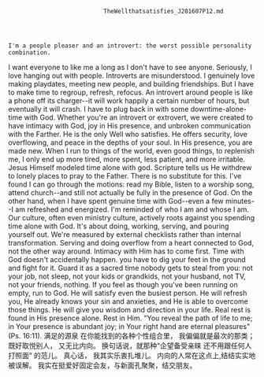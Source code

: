 

                               TheWellthatsatisfies_J201607P12.md




    I'm a people pleaser and an introvert: the worst possible personality combination. 
I want everyone to like me a long as I don't have to see anyone. 
    Seriously, I love hanging out with people. Introverts are misunderstood. I genuinely love making playdates, meeting new 
people, and building friendships. But I have to make time to regroup, refresh, refocus. An introvert around people is like a 
phone off its charger--it will work happily a certain number of hours, but eventually it will crash. I have to plug back in 
with some downtime-alone-time with God. 
    Whether you're an introvert or extrovert, we were created to have intimacy with God, 
joy in His presence, and unbroken communication with the Farther. He is the only Well who satisfies. He offers security, love 
overflowing, and peace in the depths of your soul. In His presence, you are made new. When I run to things of the world, even 
good things, to replenish me, I only end up more tired, more spent, less patient, and more irritable. Jesus Himself modeled 
time alone with god. Scripture tells us He withdrew to lonely places to pray to the Father. 
    There is no substitute for this. 
I've found I can go through the motions: read my Bible, listen to a worship song, attend church--and still not actually be 
fully in the presence of God. On the other hand, when I have spent genuine time with God--even a few minutes--I am refreshed 
and energized. I'm reminded of who I am and whose I am. 
    Our culture, often even ministry culture, actively roots against you 
spending time alone with God. It's about doing, working, serving, and pouring yourself out. We're measured by external 
checklists rather than internal transformation. Serving and doing overflow from a heart connected to God, not the other 
way around. Intimacy with Him has to come first. 
    Time with God doesn't accidentally happen. you have to dig your feet in the 
ground and fight for it. Guard it as a sacred time nobody gets to steal from you: not your job, not sleep, not your kids or 
grandkids, not your husband, not TV, not your friends, nothing. 
    If you feel as though you've been running on empty, run to God. 
He will satisfy even the busiest person. He will refresh you, He already knows your sin and anxieties, and He is able to 
overcome those things. He will give you wisdom and direction in your life. Real rest is found in His presence alone. 
Rest in Him. 
    "You reveal the path of life to me; in Your presence is abundant joy; in Your right hand are eternal pleasures" (Ps. 16:11). 
                                          满足的源泉 
    在你能找到的各种个性组合里， 我偏偏就是最次的那类； 既好取悦别人， 又无比内向。 换句话说，就那种“企望备受亲睐 还不用跟任何人打照面” 的范儿。 
    真心话， 我其实乐衷扎堆儿。 内向的人常在这点上,结结实实地被误解。 我实在挺爱好固定会友，与新面孔聚聚，结交朋友。 
